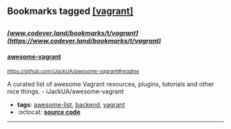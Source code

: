 ## Bookmarks tagged [[vagrant]](https://www.codever.land/search?q=[vagrant])

_<sup><sup>[www.codever.land/bookmarks/t/vagrant](https://www.codever.land/bookmarks/t/vagrant)</sup></sup>_
---
#### [awesome-vagrant](https://github.com/iJackUA/awesome-vagrant#readme)
_<sup>https://github.com/iJackUA/awesome-vagrant#readme</sup>_

A curated list of awesome Vagrant resources, plugins, tutorials and other nice things. - iJackUA/awesome-vagrant
* **tags**: [awesome-list](../tagged/awesome-list.md), [backend](../tagged/backend.md), [vagrant](../tagged/vagrant.md)
* :octocat: **[source code](https://github.com/iJackUA/awesome-vagrant#readme)**
---
